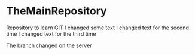 # TheMainRepository
Repository to learn GIT
I changed some text
I changed text for the second time
I changed text for the third time

The branch changed on the server

